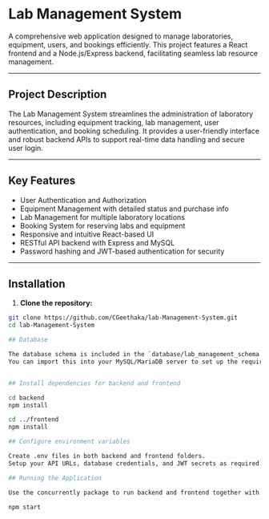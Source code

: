 # Lab Management System

A comprehensive web application designed to manage laboratories, equipment, users, and bookings efficiently. This project features a React frontend and a Node.js/Express backend, facilitating seamless lab resource management.

---

## Project Description

The Lab Management System streamlines the administration of laboratory resources, including equipment tracking, lab management, user authentication, and booking scheduling. It provides a user-friendly interface and robust backend APIs to support real-time data handling and secure user login.

---

## Key Features

- User Authentication and Authorization  
- Equipment Management with detailed status and purchase info  
- Lab Management for multiple laboratory locations  
- Booking System for reserving labs and equipment  
- Responsive and intuitive React-based UI  
- RESTful API backend with Express and MySQL  
- Password hashing and JWT-based authentication for security  

---

## Installation

1. **Clone the repository:**

```bash
git clone https://github.com/CGeethaka/lab-Management-System.git
cd lab-Management-System

## Database

The database schema is included in the `database/lab_management_schema.sql` file.  
You can import this into your MySQL/MariaDB server to set up the required tables.


## Install dependencies for backend and frontend

cd backend
npm install

cd ../frontend
npm install

## Configure environment variables

Create .env files in both backend and frontend folders.
Setup your API URLs, database credentials, and JWT secrets as required.

## Running the Application

Use the concurrently package to run backend and frontend together with one command from the root folder.

npm start

